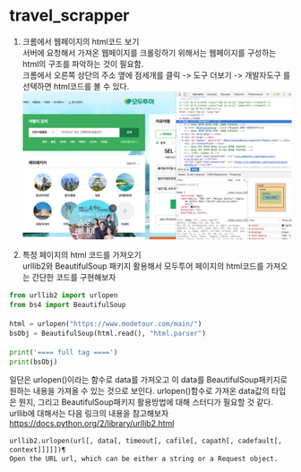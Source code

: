 # travel_scrapper


1. 크롬에서 웹페이지의 html코드 보기  
서버에 요청해서 가져온 웹페이지를 크롤링하기 위해서는 웹페이지를 구성하는 html의 구조를 파악하는 것이 필요함.  
크롬에서 오른쪽 상단의 주소 옆에 점세개를 클릭 -> 도구 더보기 -> 개발자도구 를 선택하면 html코드를 볼 수 있다.  
![view_html_in_chrome](./img/view_html_src_img.png)  


2. 특정 페이지의 html 코드를 가져오기  
urllib2와 BeautifulSoup 패키지 활용해서 모두투어 페이지의 html코드를 가져오는 간단한 코드를 구현해보자
~~~python
from urllib2 import urlopen  
from bs4 import BeautifulSoup  

html = urlopen("https://www.modetour.com/main/")
bsObj = BeautifulSoup(html.read(), "html.parser")

print('==== full tag ====')
print(bsObj)
~~~

일단은 urlopen()이라는 함수로 data를 가져오고 이 data를 BeautifulSoup패키지로 원하는 내용을 가져올 수 있는 것으로 보인다.
urlopen()함수로 가져온 data값의 타입은 뭔지, 그리고 BeautifulSoup패키지 활용방법에 대해 스터디가 필요할 것 같다.
urllib에 대해서는 다음 링크의 내용을 참고해보자
https://docs.python.org/2/library/urllib2.html
~~~
urllib2.urlopen(url[, data[, timeout[, cafile[, capath[, cadefault[, context]]]]])¶
Open the URL url, which can be either a string or a Request object.
~~~
